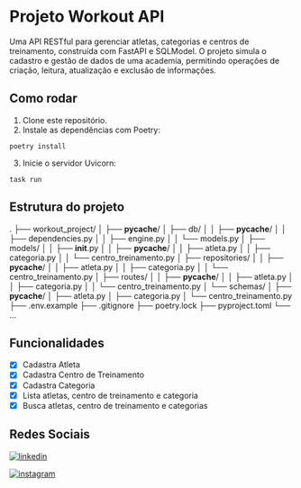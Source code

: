 # Projeto Workout API


Uma API RESTful para gerenciar atletas, categorias e centros de treinamento, construída com FastAPI e SQLModel. O projeto simula o cadastro e gestão de dados de uma academia, permitindo operações de criação, leitura, atualização e exclusão de informações.




## Como rodar

1. Clone este repositório.
2. Instale as dependências com Poetry:


```poetry install```

3. Inicie o servidor Uvicorn:

```task run```



## Estrutura do projeto

.
├── workout_project/
│   ├── __pycache__/
│   ├── db/
│   │   ├── __pycache__/
│   │   ├── dependencies.py
│   │   ├── engine.py
│   │   └── models.py
│   ├── models/
│   │   ├── __init__.py
│   │   ├── __pycache__/
│   │   ├── atleta.py
│   │   ├── categoria.py
│   │   └── centro_treinamento.py
│   ├── repositories/
│   │   ├── __pycache__/
│   │   ├── atleta.py
│   │   ├── categoria.py
│   │   └── centro_treinamento.py
│   ├── routes/
│   │   ├── __pycache__/
│   │   ├── atleta.py
│   │   ├── categoria.py
│   │   └── centro_treinamento.py
│   └── schemas/
│       ├── __pycache__/
│       ├── atleta.py
│       ├── categoria.py
│       └── centro_treinamento.py
├── .env.example
├── .gitignore
├── poetry.lock
├── pyproject.toml
└── ...


## Funcionalidades

- [x] Cadastra Atleta
- [x] Cadastra Centro de Treinamento
- [x] Cadastra Categoria
- [x] Lista atletas, centro de treinamento e categoria
- [x] Busca atletas, centro de treinamento e categorias

## Redes Sociais

[![linkedin](https://img.shields.io/badge/linkedin-000?style=for-the-badge&logo=linkedin&logoColor=blue)](https://www.linkedin.com/in/daniel-almeida-822332165/)

[![instagram](https://img.shields.io/badge/instagram-000?style=for-the-badge&logo=instagram&logoColor=blue)](https://www.instagram.com/dhantaro/)